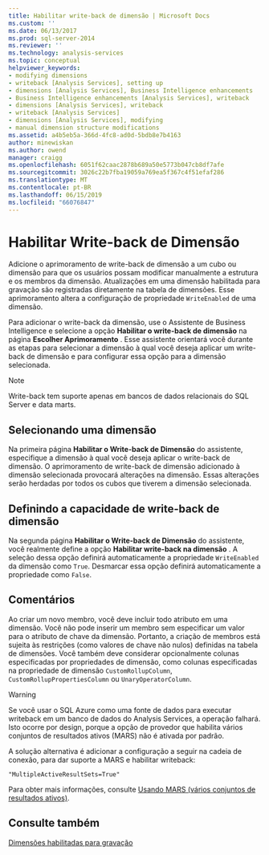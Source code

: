 ```yaml
---
title: Habilitar write-back de dimensão | Microsoft Docs
ms.custom: ''
ms.date: 06/13/2017
ms.prod: sql-server-2014
ms.reviewer: ''
ms.technology: analysis-services
ms.topic: conceptual
helpviewer_keywords:
- modifying dimensions
- writeback [Analysis Services], setting up
- dimensions [Analysis Services], Business Intelligence enhancements
- Business Intelligence enhancements [Analysis Services], writeback
- dimensions [Analysis Services], writeback
- writeback [Analysis Services]
- dimensions [Analysis Services], modifying
- manual dimension structure modifications
ms.assetid: a4b5eb5a-366d-4fc8-ad0d-5bdb8e7b4163
author: minewiskan
ms.author: owend
manager: craigg
ms.openlocfilehash: 6051f62caac2878b689a50e5773b047cb8df7afe
ms.sourcegitcommit: 3026c22b7fba19059a769ea5f367c4f51efaf286
ms.translationtype: MT
ms.contentlocale: pt-BR
ms.lasthandoff: 06/15/2019
ms.locfileid: "66076847"
---
```

# <a name="enable-dimension-writeback"></a>Habilitar Write-back de Dimensão
  Adicione o aprimoramento de write-back de dimensão a um cubo ou dimensão para que os usuários possam modificar manualmente a estrutura e os membros da dimensão. Atualizações em uma dimensão habilitada para gravação são registradas diretamente na tabela de dimensões. Esse aprimoramento altera a configuração de propriedade `WriteEnabled` de uma dimensão.  
  
 Para adicionar o write-back da dimensão, use o Assistente de Business Intelligence e selecione a opção **Habilitar o write-back de dimensão** na página **Escolher Aprimoramento** . Esse assistente orientará você durante as etapas para selecionar a dimensão à qual você deseja aplicar um write-back de dimensão e para configurar essa opção para a dimensão selecionada.  
  
> [!NOTE]  
>  Write-back tem suporte apenas em bancos de dados relacionais do SQL Server e data marts.  
  
## <a name="selecting-a-dimension"></a>Selecionando uma dimensão  
 Na primeira página **Habilitar o Write-back de Dimensão** do assistente, especifique a dimensão à qual você deseja aplicar o write-back de dimensão. O aprimoramento de write-back de dimensão adicionado à dimensão selecionada provocará alterações na dimensão. Essas alterações serão herdadas por todos os cubos que tiverem a dimensão selecionada.  
  
## <a name="setting-dimension-writeback-capability"></a>Definindo a capacidade de write-back de dimensão  
 Na segunda página **Habilitar o Write-back de Dimensão** do assistente, você realmente define a opção **Habilitar write-back na dimensão** . A seleção dessa opção definirá automaticamente a propriedade `WriteEnabled` da dimensão como `True`. Desmarcar essa opção definirá automaticamente a propriedade como `False`.  
  
## <a name="remarks"></a>Comentários  
 Ao criar um novo membro, você deve incluir todo atributo em uma dimensão. Você não pode inserir um membro sem especificar um valor para o atributo de chave da dimensão. Portanto, a criação de membros está sujeita às restrições (como valores de chave não nulos) definidas na tabela de dimensões. Você também deve considerar opcionalmente colunas especificadas por propriedades de dimensão, como colunas especificadas na propriedade de dimensão `CustomRollupColumn`, `CustomRollupPropertiesColumn` ou `UnaryOperatorColumn`.  
  
> [!WARNING]  
>  Se você usar o SQL Azure como uma fonte de dados para executar writeback em um banco de dados do Analysis Services, a operação falhará. Isto ocorre por design, porque a opção de provedor que habilita vários conjuntos de resultados ativos (MARS) não é ativada por padrão.  
>   
>  A solução alternativa é adicionar a configuração a seguir na cadeia de conexão, para dar suporte a MARS e habilitar writeback:  
>   
>  `"MultipleActiveResultSets=True"`  
>   
>  Para obter mais informações, consulte [Usando MARS &#40;vários conjuntos de resultados ativos&#41;](../../relational-databases/native-client/features/using-multiple-active-result-sets-mars.md).  
  
## <a name="see-also"></a>Consulte também  
 [Dimensões habilitadas para gravação](../multidimensional-models-olap-logical-dimension-objects/write-enabled-dimensions.md)  
  
  

